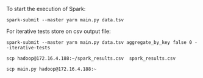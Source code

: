 To start the execution of Spark:

``` 
spark-submit --master yarn main.py data.tsv
``` 

For iterative tests store on csv output file:

``` 
spark-submit --master yarn main.py data.tsv aggregate_by_key false 0 --iterative-tests
``` 

``` 
scp hadoop@172.16.4.188:~/spark_results.csv  spark_results.csv
``` 

``` 
scp main.py hadoop@172.16.4.188:~
``` 